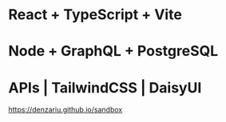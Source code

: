 # React + TypeScript + Vite
# Node + GraphQL + PostgreSQL
# APIs | TailwindCSS | DaisyUI

https://denzariu.github.io/sandbox
